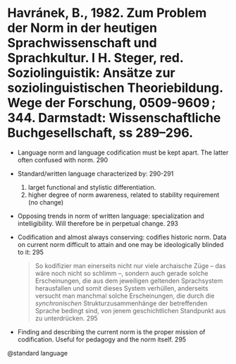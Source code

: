 # Havránek, B., 1982. Zum Problem der Norm in der heutigen Sprachwissenschaft und Sprachkultur.  I H. Steger, red. Soziolinguistik: Ansätze zur soziolinguistischen Theoriebildung. Wege der Forschung, 0509-9609 ; 344. Darmstadt: Wissenschaftliche Buchgesellschaft, ss 289–296.

- Language norm and language codification must be kept apart. The latter often confused with norm. 290

- Standard/written language characterized by: 290-291
	1.	larget functional and stylistic differentiation.
	2.	higher degree of norm awareness, related to stability requirement (no change)

- Opposing trends in norm of written language: specialization and intelligibility. Will therefore be in perpetual change. 293

- Codification and almost always conserving: codifies historic norm. Data on current norm difficult to attain and one may be ideologically blinded to it: 295

    > So kodifizier man einerseits nicht nur viele archaische Züge – das wäre noch nicht so schlimm –, sondern auch gerade solche Erscheinungen, die aus dem jeweiligen geltenden Sprachsystem herausfallen und somit dieses System verhüllen, anderseits versucht man manchmal solche Erscheinungen, die durch die *synchronischen* Strukturzusammenhänge der betreffenden Sprache bedingt sind, von jenem geschichtlichen Standpunkt aus zu unterdrücken. 295

- Finding and describing the current norm is the proper mission of codification. Useful for pedagogy and the norm itself. 295

@standard language
